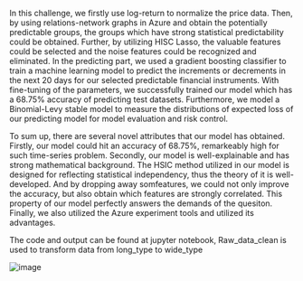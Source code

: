 
In this challenge, we firstly use log-return to normalize the price data. Then, by using relations-network graphs in Azure and obtain the potentially predictable groups, the groups which have strong statistical predictability could be obtained. Further, by utilizing HISC Lasso, the valuable features could be selected and the noise features could be recognized and eliminated. In the predicting part, we used a gradient boosting classifier to train a machine learning model to predict the increments or decrements in the next 20 days for our selected predictable financial instruments. With fine-tuning of the parameters, we successfully trained our model which has a 68.75% accuracy of predicting test datasets. Furthermore, we model a Binomial-Levy stable model to measure the distributions of expected loss of our predicting model for model evaluation and risk control.

To sum up, there are several novel attributes that our model has obtained. Firstly, our model could hit an accuracy of 68.75%, remarkeably high for such time-series problem. Secondly, our model is well-explainable and has strong mathematical background. The HSIC method utilized in our model is designed for reflecting statistical independency, thus the theory of it is well-developed. And by dropping away somfeatures, we could not only improve the accuracy, but also obtain which features are strongly correlated. This property of our model perfectly answers the demands of the quesiton. Finally, we also utilized the Azure experiment tools and utilized its advantages.

The code and output can be found at jupyter notebook, Raw_data_clean is used to transform data from long_type to wide_type

![image](https://github.com/HaoranXue/UCL-data-science-challenge/blob/master/net_work.png)
